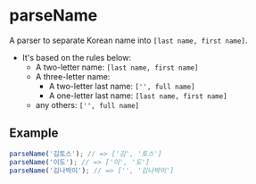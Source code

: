 # parseName

A parser to separate Korean name into `[last name, first name]`.

- It's based on the rules below:
  - A two-letter name: `[last name, first name]`
  - A three-letter name:
    - A two-letter last name: `['', full name]`
    - A one-letter last name: `[last name, first name]`
  - any others: `['', full name]`

## Example

```typescript
parseName('김토스'); // => ['김', '토스']
parseName('이도'); // => ['이', '도']
parseName('김나박이'); // => ['', '김나박이']
```
